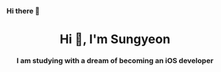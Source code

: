 ### Hi there 👋
<h1 align="center">Hi 👋, I'm Sungyeon</h1>
<h3 align="center">I am studying with a dream of becoming an iOS developer</h3>



<!--
**wangkobong/wangkobong** is a ✨ _special_ ✨ repository because its `README.md` (this file) appears on your GitHub profile.

Here are some ideas to get you started:

- 🔭 I’m currently working on ...
- 🌱 I’m currently learning ...
- 👯 I’m looking to collaborate on ...
- 🤔 I’m looking for help with ...
- 💬 Ask me about ...
- 📫 How to reach me: ...
- 😄 Pronouns: ...
- ⚡ Fun fact: ...
-->
